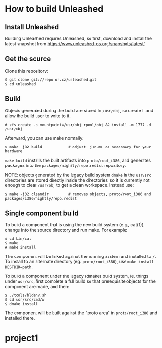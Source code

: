 How to build Unleashed
======================

Install Unleashed
-----------------

Building Unleashed requires Unleashed, so first, download and install the
latest snapshot from https://www.unleashed-os.org/snapshots/latest/

Get the source
--------------

Clone this repository:

```
$ git clone git://repo.or.cz/unleashed.git
$ cd unleashed
```

Build
-----

Objects generated during the build are stored in `/usr/obj`, so create it and
allow the build user to write to it.

```
# zfs create -o mountpoint=/usr/obj rpool/obj && install -m 1777 -d /usr/obj
```

Afterward, you can use make normally.

```
$ make -j32 build            # adjust -j<num> as necessary for your hardware
```

`make build` installs the built artifacts into `proto/root_i386`, and generates
packages into the `packages/nightly/repo.redist` repository.

NOTE: objects generated by the legacy build system `dmake` in the `usr/src`
directories are stored directly inside the directories, so it is currently not
enough to clear `/usr/obj` to get a clean workspace. Instead use:
```
$ make -j32 cleandir         # removes objects, proto/root_i386 and packages/i386/nightly/repo.redist
```

Single component build
----------------------

To build a component that is using the new build system (e.g., cat(1)), change
into the source directory and run make. For example:

```
$ cd bin/cat
$ make
# make install
```

The component will be linked against the running system and installed to `/`.
To install to an alternate directory (eg. `proto/root_i386`), use `make install
DESTDIR=path`.

To build a component under the legacy (dmake) build system, ie. things under
`usr/src`, first complete a full build so that prerequisite objects for the
component are made, and then:

```
$ ./tools/bldenv.sh
$ cd usr/src/cmd/w
$ dmake install
```

The component will be built against the "proto area" in `proto/root_i386` and
installed there.
# project1
